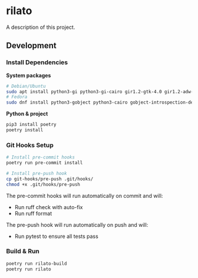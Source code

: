 # rilato

A description of this project.

## Development

### Install Dependencies

**System packages**
```bash
# Debian/Ubuntu
sudo apt install python3-gi python3-gi-cairo gir1.2-gtk-4.0 gir1.2-adw-1 ninja-build meson python3-pip
# Fedora
sudo dnf install python3-gobject python3-cairo gobject-introspection-devel gtk4-devel libadwaita-devel meson ninja-build python3-pip
```

**Python & project**
```bash
pip3 install poetry
poetry install
```

### Git Hooks Setup
```bash
# Install pre-commit hooks
poetry run pre-commit install

# Install pre-push hook
cp git-hooks/pre-push .git/hooks/
chmod +x .git/hooks/pre-push
```

The pre-commit hooks will run automatically on commit and will:
- Run ruff check with auto-fix
- Run ruff format

The pre-push hook will run automatically on push and will:
- Run pytest to ensure all tests pass

### Build & Run
```bash
poetry run rilato-build
poetry run rilato
